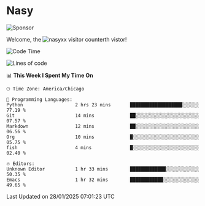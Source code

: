 # Nasy

<!--
<p align="center">
<img height="200" src="https://github-readme-stats.vercel.app/api?username=nasyxx&count_private=true&show_icons=true&theme=dracula&include_all_commits=true"/>
<img height="200" src="https://github-readme-stats.vercel.app/api/top-langs/?username=nasyxx&theme=dracula&hide=html,jupyter+notebook&count_private=true&show_icons=true"/>
</p>

  
----------------
-->

![Sponsor](https://img.shields.io/static/v1.svg?label=Sponsor&message=%E2%9D%A4&logo=GitHub&style=flat&color=pink)
 
Welcome, the ![nasyxx visitor counter](https://count.getloli.com/get/@nasyxx?theme=rule34)th vistor!
 
<!--START_SECTION:waka-->
![Code Time](http://img.shields.io/badge/Code%20Time-4%2C731%20hrs%2022%20mins-blue)

![Lines of code](https://img.shields.io/badge/From%20Hello%20World%20I%27ve%20Written-6.3%20million%20lines%20of%20code-blue)

📊 **This Week I Spent My Time On** 

```text
🕑︎ Time Zone: America/Chicago

💬 Programming Languages: 
Python                   2 hrs 23 mins       ███████████████████░░░░░░   77.19 % 
Git                      14 mins             ██░░░░░░░░░░░░░░░░░░░░░░░   07.57 % 
Markdown                 12 mins             ██░░░░░░░░░░░░░░░░░░░░░░░   06.56 % 
Org                      10 mins             █░░░░░░░░░░░░░░░░░░░░░░░░   05.75 % 
fish                     4 mins              █░░░░░░░░░░░░░░░░░░░░░░░░   02.40 % 

🔥 Editors: 
Unknown Editor           1 hr 33 mins        █████████████░░░░░░░░░░░░   50.35 % 
Emacs                    1 hr 32 mins        ████████████░░░░░░░░░░░░░   49.65 % 
```


 Last Updated on 28/01/2025 07:01:23 UTC
<!--END_SECTION:waka-->

<!-- ![visitors](https://visitor-badge.laobi.icu/badge?page_id=nasyxx.nasyxx) -->
